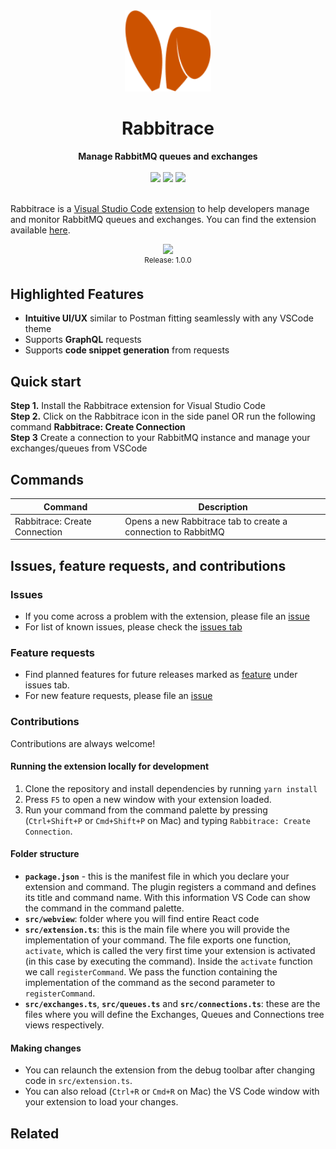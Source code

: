 <div align="center">   
  <img src="media/icon.png" height="130"/>
 </div>
<h1 align="center">Rabbitrace</h1>
<div align="center">
  <strong> Manage RabbitMQ queues and exchanges</strong>  
  <br/> <br/>
  <a href="https://marketplace.visualstudio.com/items?itemName=rohinivsenthil.rabbitrace&ssr=false#overview"><img src="https://img.shields.io/visual-studio-marketplace/i/rohinivsenthil.rabbitrace" /></a>
  <a href="https://marketplace.visualstudio.com/items?itemName=rohinivsenthil.rabbitrace&ssr=false#version-history"><img src="https://img.shields.io/visual-studio-marketplace/v/rohinivsenthil.rabbitrace" /></a>
  <a href="https://marketplace.visualstudio.com/items?itemName=rohinivsenthil.rabbitrace&ssr=false#review-details"><img src="https://img.shields.io/visual-studio-marketplace/r/rohinivsenthil.rabbitrace" /></a>
</div>
<br />

Rabbitrace is a [Visual Studio Code](https://code.visualstudio.com/) [extension](https://marketplace.visualstudio.com/VSCode) to help developers manage and monitor RabbitMQ queues and exchanges. You can find the extension available [here](https://marketplace.visualstudio.com/items?itemName=rohinivsenthil.rabbitrace).

<div align="center">
  <img src="https://user-images.githubusercontent.com/42040329/120920378-0c83c880-c6dc-11eb-814a-e667563eed95.gif"/>
  <br/>
  <sup>Release: 1.0.0</sup>
</div>

## Highlighted Features

- **Intuitive UI/UX** similar to Postman fitting seamlessly with any VSCode theme
- Supports **GraphQL** requests
- Supports **code snippet generation** from requests

## Quick start

**Step 1.** Install the Rabbitrace extension for Visual Studio Code  
**Step 2.** Click on the Rabbitrace icon in the side panel OR run the following command **Rabbitrace: Create Connection**  
**Step 3** Create a connection to your RabbitMQ instance and manage your exchanges/queues from VSCode

## Commands

| Command                       | Description                                                   |
| ----------------------------- | ------------------------------------------------------------- |
| Rabbitrace: Create Connection | Opens a new Rabbitrace tab to create a connection to RabbitMQ |

## Issues, feature requests, and contributions

### Issues

- If you come across a problem with the extension, please file an [issue](https://github.com/rohinivsenthil/rabbitrace/issues/new)
- For list of known issues, please check the [issues tab](https://github.com/rohinivsenthil/rabbitrace/issues/new)

### Feature requests

- Find planned features for future releases marked as [feature](https://github.com/rohinivsenthil/rabbitrace/issues?q=is%3Aissue+is%3Aopen+label%3Afeature) under issues tab.
- For new feature requests, please file an [issue](https://github.com/rohinivsenthil/rabbitrace/issues/new)

### Contributions

Contributions are always welcome!

#### Running the extension locally for development

1. Clone the repository and install dependencies by running `yarn install`
2. Press `F5` to open a new window with your extension loaded.
3. Run your command from the command palette by pressing (`Ctrl+Shift+P` or `Cmd+Shift+P` on Mac) and typing `Rabbitrace: Create Connection`.

#### Folder structure

- **`package.json`** - this is the manifest file in which you declare your extension and command. The plugin registers a command and defines its title and command name. With this information VS Code can show the command in the command palette.
- **`src/webview`**: folder where you will find entire React code
- **`src/extension.ts`**: this is the main file where you will provide the implementation of your command. The file exports one function, `activate`, which is called the very first time your extension is activated (in this case by executing the command). Inside the `activate` function we call `registerCommand`. We pass the function containing the implementation of the command as the second parameter to `registerCommand`.
- **`src/exchanges.ts`**, **`src/queues.ts`** and **`src/connections.ts`**: these are the files where you will define the Exchanges, Queues and Connections tree views respectively.

#### Making changes

- You can relaunch the extension from the debug toolbar after changing code in `src/extension.ts`.
- You can also reload (`Ctrl+R` or `Cmd+R` on Mac) the VS Code window with your extension to load your changes.

## Related

